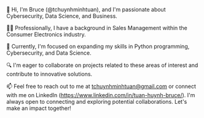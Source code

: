 
👋 Hi, I'm Bruce (@tchuynhminhtuan), and I'm passionate about Cybersecurity, Data Science, and Business.

👩‍💻 Professionally, I have a background in Sales Management within the Consumer Electronics industry.

🌱 Currently, I'm focused on expanding my skills in Python programming, Cybersecurity, and Data Science.

🔍 I'm eager to collaborate on projects related to these areas of interest and contribute to innovative solutions.

📫 Feel free to reach out to me at tchuynhminhtuan@gmail.com or connect with me on LinkedIn (https://www.linkedin.com/in/tuan-huynh-bruce/). I'm always open to connecting and exploring potential collaborations. Let's make an impact together!

<!---
tchuynhminhtuan/tchuynhminhtuan is a ✨ special ✨ repository because its `README.md` (this file) appears on your GitHub profile.
You can click the Preview link to take a look at your changes.
--->
